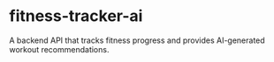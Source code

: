 # fitness-tracker-ai
A backend API that tracks fitness progress and provides AI-generated workout recommendations.  
